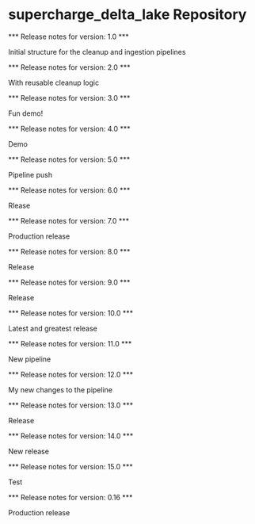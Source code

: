 # supercharge_delta_lake Repository

*** Release notes for version: 1.0 ***

Initial structure for the cleanup and ingestion pipelines

*** Release notes for version: 2.0 ***

With reusable cleanup logic

*** Release notes for version: 3.0 ***

Fun demo!

*** Release notes for version: 4.0 ***

Demo

*** Release notes for version: 5.0 ***

Pipeline push

*** Release notes for version: 6.0 ***

Rlease

*** Release notes for version: 7.0 ***

Production release

*** Release notes for version: 8.0 ***

Release

*** Release notes for version: 9.0 ***

Release 

*** Release notes for version: 10.0 ***

Latest and greatest release

*** Release notes for version: 11.0 ***

New pipeline

*** Release notes for version: 12.0 ***

My new changes to the pipeline

*** Release notes for version: 13.0 ***

Release

*** Release notes for version: 14.0 ***

New release

*** Release notes for version: 15.0 ***

Test

*** Release notes for version: 0.16 ***

Production release